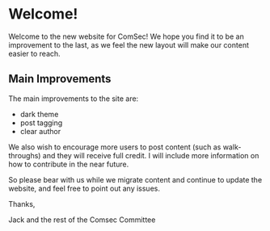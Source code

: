 # Welcome!


Welcome to the new website for ComSec! We hope you find it to be an improvement to the last, as we feel the new layout will make our content easier to reach. 

## Main Improvements
The main improvements to the site are:
- dark theme
- post tagging 
- clear author

We also wish to encourage more users to post content (such as walk-throughs) and they will receive full credit. I will include more information on how to contribute in the near future.

So please bear with us while we migrate content and continue to update the website, and feel free to point out any issues.

Thanks,

Jack and the rest of the Comsec Committee
